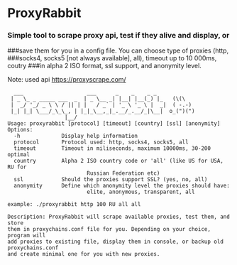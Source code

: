 # ProxyRabbit
### Simple tool to scrape proxy api, test if they alive and display, or 
###save them for you in a config file. You can choose type of proxies (http,
###socks4, socks5 [not always available], all), timeout up to 10 000ms, coutry
###in alpha 2 ISO format, ssl support, and anonymity level.

Note: used api https://proxyscrape.com/

```
  ___                    ___      _    _    _ _   
 | _ \_ _ _____ ___  _  | _ \__ _| |__| |__(_) |_   (\(\ 
 |  _/ '_/ _ \ \ / || | |   / _` | '_ \ '_ \ |  _|  ( -.-)
 |_| |_| \___/_\_\_, | |_|_\__,_|_.__/_.__/_|\__|  o_(")(")
                  |__/  
Usage: proxyrabbit [protocol] [timeout] [country] [ssl] [anonymity]
Options:
  -h             Display help information
  protocol       Protocol used: http, socks4, socks5, all
  timeout        Timeout in miliseconds, maximum 10000ms, 30-200 optimal
  country        Alpha 2 ISO country code or 'all' (like US for USA, RU for
                         Russian Federation etc)
  ssl            Should the proxies support SSL? (yes, no, all)
  anonymity      Define which anonymity level the proxies should have:
                         elite, anonymous, transparent, all

example: ./proxyrabbit http 100 RU all all

Description: ProxyRabbit will scrape available proxies, test them, and store
them in proxychains.conf file for you. Depending on your choice, program will
add proxies to existing file, display them in console, or backup old proxychains.conf
and create minimal one for you with new proxies.
```
